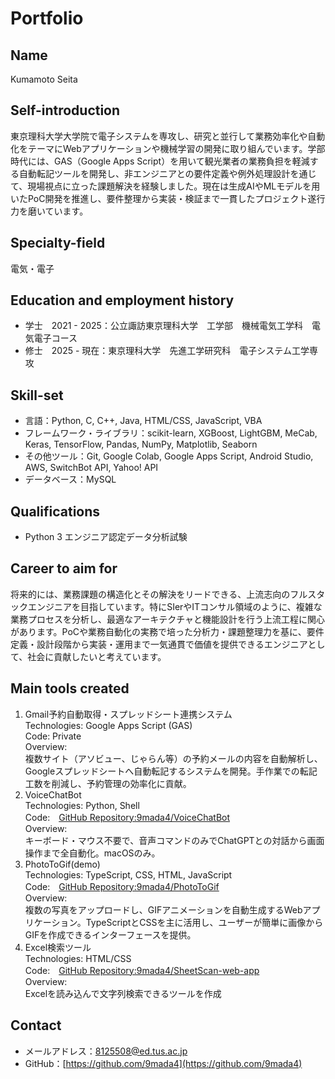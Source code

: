 # Portfolio

## Name
Kumamoto Seita

## Self-introduction
東京理科大学大学院で電子システムを専攻し、研究と並行して業務効率化や自動化をテーマにWebアプリケーションや機械学習の開発に取り組んでいます。学部時代には、GAS（Google Apps Script）を用いて観光業者の業務負担を軽減する自動転記ツールを開発し、非エンジニアとの要件定義や例外処理設計を通じて、現場視点に立った課題解決を経験しました。現在は生成AIやMLモデルを用いたPoC開発を推進し、要件整理から実装・検証まで一貫したプロジェクト遂行力を磨いています。

## Specialty-field
電気・電子

## Education and employment history
- 学士　2021 - 2025：公立諏訪東京理科大学　工学部　機械電気工学科　電気電子コース
- 修士　2025 - 現在：東京理科大学　先進工学研究科　電子システム工学専攻

## Skill-set
- 言語：Python, C, C++, Java, HTML/CSS, JavaScript, VBA
- フレームワーク・ライブラリ：scikit-learn, XGBoost, LightGBM, MeCab, Keras, TensorFlow, Pandas, NumPy, Matplotlib, Seaborn
- その他ツール：Git, Google Colab, Google Apps Script, Android Studio, AWS, SwitchBot API, Yahoo! API
- データベース：MySQL

## Qualifications
- Python 3 エンジニア認定データ分析試験

## Career to aim for
将来的には、業務課題の構造化とその解決をリードできる、上流志向のフルスタックエンジニアを目指しています。特にSIerやITコンサル領域のように、複雑な業務プロセスを分析し、最適なアーキテクチャと機能設計を行う上流工程に関心があります。PoCや業務自動化の実務で培った分析力・課題整理力を基に、要件定義・設計段階から実装・運用まで一気通貫で価値を提供できるエンジニアとして、社会に貢献したいと考えています。

## Main tools created
1. Gmail予約自動取得・スプレッドシート連携システム<br>
Technologies: Google Apps Script (GAS)<br>
Code: Private<br>
Overview:<br>
複数サイト（アソビュー、じゃらん等）の予約メールの内容を自動解析し、Googleスプレッドシートへ自動転記するシステムを開発。手作業での転記工数を削減し、予約管理の効率化に貢献。
2. VoiceChatBot<br>
Technologies: Python, Shell<br>
Code:　[GitHub Repository:9mada4/VoiceChatBot](https://github.com/9mada4/VoiceChatBot)<br>
Overview:<br>
キーボード・マウス不要で、音声コマンドのみでChatGPTとの対話から画面操作まで全自動化。macOSのみ。
3. PhotoToGif(demo)<br>
Technologies: TypeScript, CSS, HTML, JavaScript<br>
Code:　[GitHub Repository:9mada4/PhotoToGif](https://github.com/9mada4/PhotoToGif)<br>
Overview:<br>
複数の写真をアップロードし、GIFアニメーションを自動生成するWebアプリケーション。TypeScriptとCSSを主に活用し、ユーザーが簡単に画像からGIFを作成できるインターフェースを提供。
4. Excel検索ツール<br>
Technologies: HTML/CSS<br>
Code:　[GitHub Repository:9mada4/SheetScan-web-app](https://github.com/9mada4/SheetScan-web-app)<br>
Overview:<br>
Excelを読み込んで文字列検索できるツールを作成

## Contact
- メールアドレス：[8125508@ed.tus.ac.jp](mailto:8125508@ed.tus.ac.jp)
- GitHub：[https://github.com/9mada4](https://github.com/9mada4)
